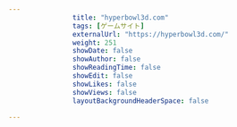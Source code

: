 ---
                title: "hyperbowl3d.com"
                tags: [ゲームサイト]
                externalUrl: "https://hyperbowl3d.com/"
                weight: 251
                showDate: false
                showAuthor: false
                showReadingTime: false
                showEdit: false
                showLikes: false
                showViews: false
                layoutBackgroundHeaderSpace: false
                ---

